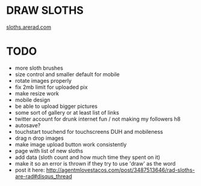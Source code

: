 # DRAW SLOTHS

[sloths.arerad.com](http://sloths.arerad.com)

# TODO

  - more sloth brushes
  - size control and smaller default for mobile
  - rotate images properly
  - fix 2mb limit for uploaded pix
  - make resize work
  - mobile design
  - be able to upload bigger pictures
  - some sort of gallery or at least list of links
  - twitter account for drunk internet fun / not making my followers h8
  - autosave?
  - touchstart touchend for touchscreens DUH and mobileness
  - drag n drop images
  - make image upload button work consistently
  - page with list of new sloths
  - add data (sloth count and how much time they spent on it)
  - make it so an error is thrown if they try to use 'draw' as the word
  - post it here:
    http://agentmlovestacos.com/post/3487513646/rad-sloths-are-rad#disqus_thread

